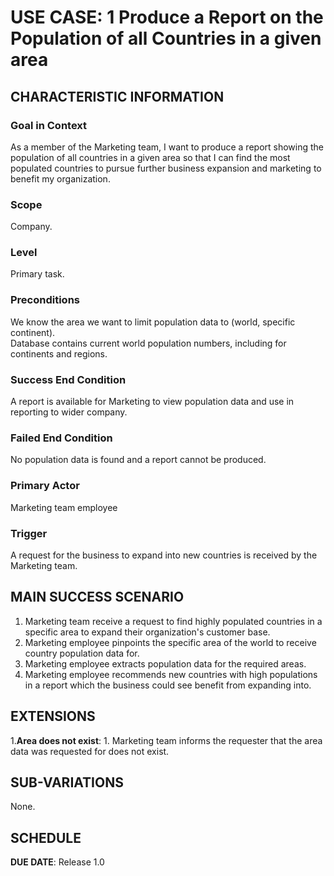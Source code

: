# USE CASE: 1 Produce a Report on the Population of all Countries in a given area

## CHARACTERISTIC INFORMATION

### Goal in Context

As a member of the Marketing team, I want to produce a report showing the population of all countries in a given area so that I can find the most populated countries to pursue further business expansion and marketing to benefit my organization.

### Scope

Company.

### Level

Primary task.

### Preconditions

We know the area we want to limit population data to (world, specific continent).  
Database contains current world population numbers, including for continents and regions.

### Success End Condition

A report is available for Marketing to view population data and use in reporting to wider company.

### Failed End Condition

No population data is found and a report cannot be produced.

### Primary Actor

Marketing team employee

### Trigger

A request for the business to expand into new countries is received by the Marketing team.

## MAIN SUCCESS SCENARIO

1. Marketing team receive a request to find highly populated countries in a specific area to expand their organization's customer base.
2. Marketing employee pinpoints the specific area of the world to receive country population data for.
3. Marketing employee extracts population data for the required areas.
4. Marketing employee recommends new countries with high populations in a report which the business could see benefit from expanding into. 

## EXTENSIONS

1.**Area does not exist**:
    1. Marketing team informs the requester that the area data was requested for does not exist.

## SUB-VARIATIONS

None.

## SCHEDULE

**DUE DATE**: Release 1.0